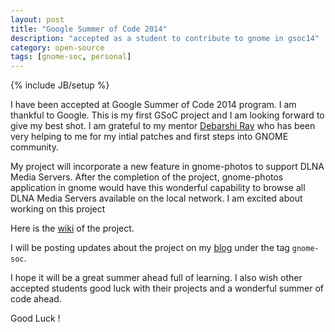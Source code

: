 ```yaml
---
layout: post
title: "Google Summer of Code 2014"
description: "accepted as a student to contribute to gnome in gsoc14"
category: open-source
tags: [gnome-soc, personal]
---
```

{% include JB/setup %}

I have been accepted at Google Summer of Code 2014 program. I am thankful to
Google. This is my first GSoC project and I am looking forward to give my best
shot. I am grateful to my mentor [Debarshi Ray](https://wiki.gnome.org/DebarshiRay) who 
has been very helping to me for my intial patches and first steps into GNOME community.

My project will incorporate a new feature in gnome-photos to support DLNA
Media Servers. After the completion of the project, gnome-photos application in
gnome would have this wonderful capability to browse all DLNA Media Servers
available on the local network. I am excited about working on this project 

Here is the [wiki](https://wiki.gnome.org/Outreach/SummerOfCode/2014/Projects/PranavKant_PhotosDLNA)
of the project.

I will be posting updates about the project on my
[blog](http://pranavk.github.io) under the tag `gnome-soc`.

I hope it will be a great summer ahead full of learning. I also wish other accepted
students good luck with their projects and a wonderful summer of code ahead.

Good Luck !


